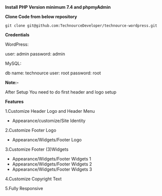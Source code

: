 **Install PHP Version minimum 7.4 and phpmyAdmin**

**Clone Code from below repository**

    git clone git@github.com:TechnourceDeveloper/technource-wordpress.git

**Credentials**

WordPress:

user: admin
password: admin

MySQL:

db name: technource
user: root
password: root

**Note:-**

After Setup You need to do first header and logo setup

**Features**

1.Customize Header Logo and Header Menu

- Appearance/customize/Site Identity

2.Customize Footer Logo

- Appearance/Widgets/Footer Logo

3.Customize Footer (3)Widgets

- Appearance/Widgets/Footer Widgets 1
- Appearance/Widgets/Footer Widgets 2
- Appearance/Widgets/Footer Widgets 3

4.Customize Copyright Text

5.Fully Responsive
